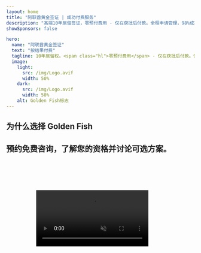 ```yaml
---
layout: home
title: "阿联酋黄金签证 | 成功付费服务"
description: "高端10年居留签证，零预付费用 - 仅在获批后付款。全程申请管理，98%成功率。免费续签服务，仅收取政府费用。"
showSponsors: false

hero:
  name: "阿联酋黄金签证"
  text: "按结果付费"
  tagline: 10年居留权。<span class="hl">零预付费用</span> - 仅在获批后付款。98%成功率。
  image:
    light:
      src: /img/Logo.avif
      width: 50%
    dark:
      src: /img/Logo.avif
      width: 50%
    alt: Golden Fish标志
---
```


<FeatureCards :features="[
  {
    title: '阿联酋黄金签证优势',
    items: [
      '10年有效期，符合条件可续签',
      '**无需每6个月入境阿联酋**',
      '允许100%企业所有权',
      '可担保家庭成员和无限数量的家政人员',
      '可担保25岁以下子女',
      '包含父母担保',
      '无需担保人或雇主'
    ],
    linkText: 'Read More',
    link: '../../company-registration/golden-visa#key-benefits-of-the-uae-golden-visa',
    icon: {
      light: '/img/iStock-1785818081.avif',
      dark: '/img/iStock-1203821481.avif',
      alt: '签证服务',
      width: '100%'
    }
  },
  {
    title: '如何获取阿联酋黄金签证',
    items: [
      '在阿联酋房地产投资200万迪拉姆',
      '在阿联酋投资基金存入200万迪拉姆',
      '拥有200万迪拉姆资本的企业',
      '每年向FTA缴纳25万迪拉姆',
      '技术专业人才',
      '天才人才'
    ],
    linkText: 'Read More',
    link: '../../company-registration/golden-visa#uae-golden-visa-eligibility-and-requirements',
    icon: {
      light: '/img/iStock-1333000394.avif',
      dark: '/img/iStock-584576538.avif',
      alt: '签证服务',
      width: '10%'
    }
  },
  {
    title: '黄金签证申请流程',
    bullet: '✓',
    items: [
      '初步资格评估',
      '文件准备和验证',
      '体检和生物识别',
      '申请提交和处理',
      '阿联酋身份证和签证签发',
      '家庭签证担保（可选）'
    ],
    linkText: 'Read More',
    link: '../../company-registration/golden-visa#uae-golden-visa-application-process',
    icon: {
      light: '/img/ILONMASKID.webp',
      dark: '/img/ILONMASKID.webp',
      alt: '签证服务',
      width: '100%'
    }
  }
]" />

## 为什么选择 Golden Fish

<BenefitsList :features="[
  {
    icon: '💰',
    title: '成功付费制',
    text: '**Golden Visa 获批后才收费。**完全透明，无隐藏费用。'
  },
  {
    icon: '📈',
    title: '成功率有保证',
    text: '通过我们的优质服务处理，已发放数百个 Golden Visa，批准率达98%。'
  },
  {
    icon: '📋',
    title: '全程管理',
    text: '从文件准备到签证发放的端到端服务，处理所有细节。'
  },
  {
    icon: '👨‍💼',
    title: '本地阿联酋专业知识',
    text: '迪拜专业团队为您提供全程专业指导。'
  },
  {
    icon: '🔍',
    title: '优质处理',
    text: '与政府部门直接沟通，快速通道加快审批。'
  },
  {
    icon: '🔄',
    title: '续签支持',
    text: '免费签证续签协助，**零代理费用** - 仅收取政府规费。'
  }
]" />

## 预约免费咨询，了解您的资格并讨论可选方案。

<video  autoplay muted playsinline style="padding: 80px" >
  <source src="/img/iStock-2185912341.mp4" type="video/mp4">
</video>

<ContactFormModal 
  formName="Golden Visa [offer]" 
  buttonText="获取免费咨询" 
  categoryLabel="所需支持级别：*" 
  categoryPlaceholderText="选择您的支持级别"
  messageLabel="帮助我们为您的咨询做准备（建议填写）"
  messagePlaceholderText="请告诉我们您的投资偏好、家庭成员情况、时间安排或任何具体问题"
  :services="[
  '基础套餐 — 仅包含必要文件和咨询',
  '标准套餐 — 完整文件准备及主要阶段指导',
  '全面套餐 — 全程服务管理，您只需最少参与',
  '定制套餐 — 需要讨论具体细节和特殊要求',
  ]"/>

<!-- <ImageGrid :images="[
  { src: '/img/ILONMASKID.webp', href: './immigration.md', alt: '阿联酋移民' },
  { src: '/img/ILONMASKID.webp', href: './immigration.md', alt: '阿联酋移民' },
]"/> -->
